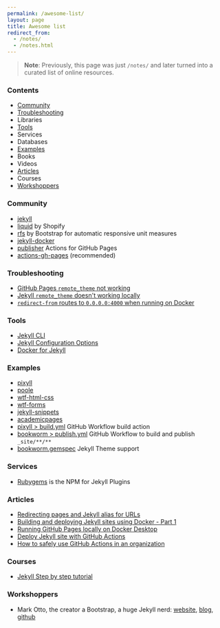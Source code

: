 ```yaml
---
permalink: /awesome-list/
layout: page
title: Awesome list
redirect_from: 
  - /notes/
  - /notes.html
---
```

 
> __Note__: Previously, this page was just `/notes/` and later turned into a curated list of online resources.

### Contents

- [Community](#community)
- [Troubleshooting](#troubleshooting)
- Libraries
- [Tools](#tools)
- Services
- Databases
- [Examples](#examples)
- Books
- Videos
- [Articles](#articles)
- Courses
- [Workshoppers](#workshoppers)

### Community

- [jekyll](https://github.com/jekyll/jekyll)
- [liquid](https://github.com/Shopify/liquid) by Shopify
- [rfs](https://github.com/twbs/rfs) by Bootstrap for automatic responsive unit measures 
- [jekyll-docker](https://github.com/envygeeks/jekyll-docker)
- [publisher](https://github.com/sosedoff/actions/tree/master/publisher) Actions for GitHub Pages
- [actions-gh-pages](https://github.com/peaceiris/actions-gh-pages) (recommended)

### Troubleshooting

- [GitHub Pages `remote_theme` not working](https://stackoverflow.com/a/53638023/257727)
- [Jekyll `remote_theme` doesn't working locally](https://stackoverflow.com/a/50403126/257727)
- [`redirect-from` routes to `0.0.0.0:4000` when running on Docker](https://tonyho.net/jekyll-docker-windows-and-0-0-0-0/)

### Tools

- [Jekyll CLI](https://jekyllrb.com/docs/installation/macos/)
- [Jekyll Configuration Options](https://jekyllrb.com/docs/configuration/)
- [Docker for Jekyll](https://github.com/envygeeks/jekyll-docker)

### Examples

- [pixyll](https://github.com/johno/pixyll)
- [poole](https://demo.getpoole.com/)
- [wtf-html-css](https://github.com/mdo/wtf-html-css/tree/gh-pages)
- [wtf-forms](https://github.com/mdo/wtf-forms/tree/gh-pages)
- [jekyll-snippets](https://github.com/mdo/jekyll-snippets)
- [academicpages](https://github.com/academicpages/academicpages.github.io)
- [pixyll > build.yml](https://github.com/johno/pixyll/blob/master/.github/workflows/build.yml) GitHub Workflow build action
- [bookworm > publish.yml](https://github.com/kosalanuwan/bookworm/blob/master/.github/workflows/publish.yml) GitHub Workflow to build and publish `_site/**/**`
- [bookworm.gemspec](https://github.com/kosalanuwan/bookworm/blob/master/bookworm.gemspec) Jekyll Theme support

### Services

- [Rubygems](https://rubygems.org/) is the NPM for Jekyll Plugins

### Articles

- [Redirecting pages and Jekyll alias for URLs](https://code-examples.net/en/q/9b4f00)
- [Building and deploying Jekyll sites using Docker - Part 1](https://martinpeck.com/jekyll/blog/containers/2019/02/02/build-and-deploy-jekyll-with-docker-part1/)
- [Running GitHub Pages locally on Docker Desktop](https://tonyho.net/jekyll-docker-windows-and-0-0-0-0/)
- [Deploy Jekyll site with GitHub Actions](https://sosedoff.com/2019/11/28/deploying-jekyll-blog-with-github-actions.html)
- [How to safely use GitHub Actions in an organization](https://humanwhocodes.com/blog/2020/07/safely-use-github-actions-in-organizations/)

### Courses

- [Jekyll Step by step tutorial](https://jekyllrb.com/docs/step-by-step/01-setup/)

### Workshoppers

- Mark Otto, the creator a Bootstrap, a huge Jekyll nerd: [website](https://mdo.fm/), [blog](https://markdotto.com/about/), [github](https://github.com/mdo)
